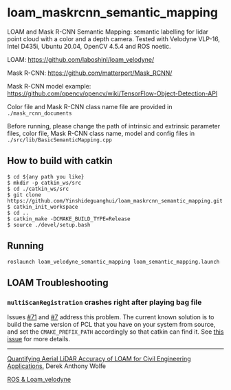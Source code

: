 #  loam_maskrcnn_semantic_mapping

LOAM and Mask R-CNN Semantic Mapping: semantic labelling for lidar point cloud with a color and a depth camera. Tested with Velodyne VLP-16, Intel D435i, Ubuntu 20.04, OpenCV 4.5.4 and ROS noetic.


LOAM: https://github.com/laboshinl/loam_velodyne/

Mask R-CNN: https://github.com/matterport/Mask_RCNN/

Mask R-CNN model example: https://github.com/opencv/opencv/wiki/TensorFlow-Object-Detection-API


Color file and  Mask R-CNN class name file are provided in `./mask_rcnn_documents`

Before running, please change the path of intrinsic and extrinsic parameter files, color file, Mask R-CNN class name, model and config files in `./src/lib/BasicSemanticMapping.cpp`


## How to build with catkin

```
$ cd ${any path you like}
$ mkdir -p catkin_ws/src
$ cd ./catkin_ws/src
$ git clone https://github.com/Yinshideguanghui/loam_maskrcnn_semantic_mapping.git
$ catkin_init_workspace
$ cd ..
$ catkin_make -DCMAKE_BUILD_TYPE=Release 
$ source ./devel/setup.bash
```

## Running

```
roslaunch loam_velodyne_semantic_mapping loam_semantic_mapping.launch
```

## LOAM Troubleshooting

### `multiScanRegistration` crashes right after playing bag file

Issues [#71](https://github.com/laboshinl/loam_velodyne/issues/71) and
[#7](https://github.com/laboshinl/loam_velodyne/issues/7) address this
problem. The current known solution is to build the same version of PCL that
you have on your system from source, and set the `CMAKE_PREFIX_PATH`
accordingly so that catkin can find it. See [this
issue](https://github.com/laboshinl/loam_velodyne/issues/71#issuecomment-416024816)
for more details.


---
[Quantifying Aerial LiDAR Accuracy of LOAM for Civil Engineering Applications.](https://ceen.et.byu.edu/sites/default/files/snrprojects/wolfe_derek.pdf) Derek Anthony Wolfe

[ROS & Loam_velodyne](https://ishiguro440.wordpress.com/2016/04/05/%E5%82%99%E5%BF%98%E9%8C%B2%E3%80%80ros-loam_velodyne/) 

